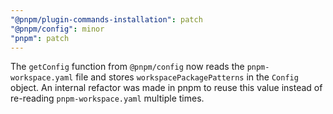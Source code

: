 ```yaml
---
"@pnpm/plugin-commands-installation": patch
"@pnpm/config": minor
"pnpm": patch
---
```


The `getConfig` function from `@pnpm/config` now reads the `pnpm-workspace.yaml` file and stores `workspacePackagePatterns` in the `Config` object. An internal refactor was made in pnpm to reuse this value instead of re-reading `pnpm-workspace.yaml` multiple times.
